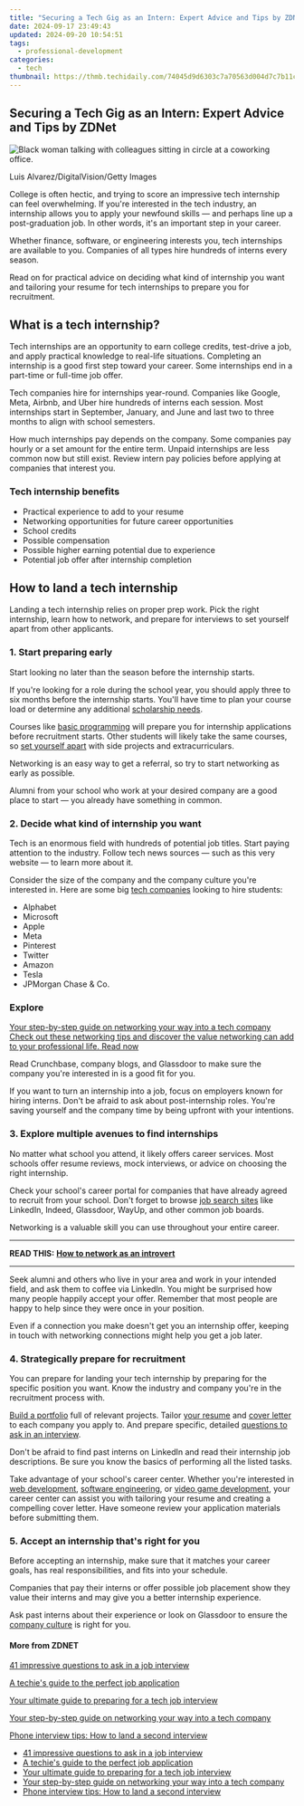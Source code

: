 ```yaml
---
title: "Securing a Tech Gig as an Intern: Expert Advice and Tips by ZDNet"
date: 2024-09-17 23:49:43
updated: 2024-09-20 10:54:51
tags:
  - professional-development
categories:
  - tech
thumbnail: https://thmb.techidaily.com/74045d9d6303c7a70563d004d7c7b11c2909530a50d24fd1a27318344d95b256.jpg
---
```


## Securing a Tech Gig as an Intern: Expert Advice and Tips by ZDNet

![Black woman talking with colleagues sitting in circle at a coworking office.](https://www.zdnet.com/a/img/resize/2832d59abbb943043de6f0af756fb59a5751e63d/2022/06/20/bff13c02-7c64-4226-8a5c-52a632b69236/internship-colleagues-talking-in-office-meeting-coworking.jpg?auto=webp&width=1280)

Luis Alvarez/DigitalVision/Getty Images

College is often hectic, and trying to score an impressive tech internship can feel overwhelming. If you're interested in the tech industry, an internship allows you to apply your newfound skills — and perhaps line up a post-graduation job. In other words, it's an important step in your career.

Whether finance, software, or engineering interests you, tech internships are available to you. Companies of all types hire hundreds of interns every season. 

Read on for practical advice on deciding what kind of internship you want and tailoring your resume for tech internships to prepare you for recruitment. 

## What is a tech internship?

Tech internships are an opportunity to earn college credits, test-drive a job, and apply practical knowledge to real-life situations. Completing an internship is a good first step toward your career. Some internships end in a part-time or full-time job offer. 

Tech companies hire for internships year-round. Companies like Google, Meta, Airbnb, and Uber hire hundreds of interns each session. Most internships start in September, January, and June and last two to three months to align with school semesters. 

How much internships pay depends on the company. Some companies pay hourly or a set amount for the entire term. Unpaid internships are less common now but still exist. Review intern pay policies before applying at companies that interest you.

### Tech internship benefits

* Practical experience to add to your resume
* Networking opportunities for future career opportunities
* School credits
* Possible compensation
* Possible higher earning potential due to experience
* Potential job offer after internship completion

## How to land a tech internship

Landing a tech internship relies on proper prep work. Pick the right internship, learn how to network, and prepare for interviews to set yourself apart from other applicants. 

### 1\. Start preparing early

Start looking no later than the season before the internship starts. 

If you're looking for a role during the school year, you should apply three to six months before the internship starts. You'll have time to plan your course load or determine any additional [scholarship needs](https://www.zdnet.com/article/best-computer-science-scholarship/). 

Courses like [basic programming](https://www.zdnet.com/education/computers-tech/easiest-programming-languages-to-learn/) will prepare you for internship applications before recruitment starts. Other students will likely take the same courses, so [set yourself apart](https://www.zdnet.com/article/ways-to-advance-your-technology-career/) with side projects and extracurriculars. 

Networking is an easy way to get a referral, so try to start networking as early as possible. 

Alumni from your school who work at your desired company are a good place to start — you already have something in common. 

### 2\. Decide what kind of internship you want

Tech is an enormous field with hundreds of potential job titles. Start paying attention to the industry. Follow tech news sources — such as this very website — to learn more about it. 

Consider the size of the company and the company culture you're interested in. Here are some big [tech companies](https://www.zdnet.com/education/professional-development/big-tech-companies-job-guide/) looking to hire students: 

* Alphabet
* Microsoft
* Apple
* Meta
* Pinterest
* Twitter
* Amazon
* Tesla
* JPMorgan Chase & Co.

### Explore

[Your step-by-step guide on networking your way into a tech company Check out these networking tips and discover the value networking can add to your professional life.  Read now](https://www.zdnet.com/article/tech-company-networking-tips/)

Read Crunchbase, company blogs, and Glassdoor to make sure the company you're interested in is a good fit for you. 

If you want to turn an internship into a job, focus on employers known for hiring interns. Don't be afraid to ask about post-internship roles. You're saving yourself and the company time by being upfront with your intentions. 

### 3\. Explore multiple avenues to find internships

No matter what school you attend, it likely offers career services. Most schools offer resume reviews, mock interviews, or advice on choosing the right internship. 

Check your school's career portal for companies that have already agreed to recruit from your school. Don't forget to browse [job search sites](https://www.zdnet.com/education/professional-development/job-search-sites-for-tech/) like LinkedIn, Indeed, Glassdoor, WayUp, and other common job boards. 

Networking is a valuable skill you can use throughout your entire career. 

---

**READ THIS:** [**How to network as an introvert**](https://www.zdnet.com/education/professional-development/how-to-network-as-an-introvert/)

---

Seek alumni and others who live in your area and work in your intended field, and ask them to coffee via LinkedIn. You might be surprised how many people happily accept your offer. Remember that most people are happy to help since they were once in your position.

Even if a connection you make doesn't get you an internship offer, keeping in touch with networking connections might help you get a job later. 

### 4\. Strategically prepare for recruitment

You can prepare for landing your tech internship by preparing for the specific position you want. Know the industry and company you're in the recruitment process with. 

[Build a portfolio](https://www.zdnet.com/education/professional-development/how-to-build-a-coding-portfolio/) full of relevant projects. Tailor [your resume](https://www.zdnet.com/education/computers-tech/how-to-write-a-software-engineer-resume/) and [cover letter](https://www.zdnet.com/education/computers-tech/software-engineer-cover-letter/) to each company you apply to. And prepare specific, detailed [questions to ask in an interview](https://www.zdnet.com/education/professional-development/questions-to-ask-in-an-interview/).

Don't be afraid to find past interns on LinkedIn and read their internship job descriptions. Be sure you know the basics of performing all the listed tasks.

Take advantage of your school's career center. Whether you're interested in [web development](https://www.zdnet.com/article/how-to-become-a-web-developer/), [software engineering](https://www.zdnet.com/article/how-to-become-software-engineer/), or [video game development](https://www.zdnet.com/article/how-to-become-a-video-game-developer/), your career center can assist you with tailoring your resume and creating a compelling cover letter. Have someone review your application materials before submitting them.

### 5\. Accept an internship that's right for you

Before accepting an internship, make sure that it matches your career goals, has real responsibilities, and fits into your schedule. 

Companies that pay their interns or offer possible job placement show they value their interns and may give you a better internship experience. 

Ask past interns about their experience or look on Glassdoor to ensure the [company culture](https://www.zdnet.com/article/the-importance-of-business-culture-in-a-time-of-crisis/) is right for you.

#### More from **ZDNET**

[41 impressive questions to ask in a job interview](https://www.zdnet.com/article/questions-to-ask-in-an-interview/ "41 impressive questions to ask in a job interview")

[A techie's guide to the perfect job application](https://www.zdnet.com/article/tech-job-application-guide/ "A techie's guide to the perfect job application")

[Your ultimate guide to preparing for a tech job interview](https://www.zdnet.com/article/tech-job-interview-tips/ "Your ultimate guide to preparing for a tech job interview")

[Your step-by-step guide on networking your way into a tech company](https://www.zdnet.com/article/tech-company-networking-tips/ "Your step-by-step guide on networking your way into a tech company")

[Phone interview tips: How to land a second interview](https://www.zdnet.com/article/interview-tips-recent-grads/ "Phone interview tips: How to land a second interview")

* [41 impressive questions to ask in a job interview](https://www.zdnet.com/article/questions-to-ask-in-an-interview/ "41 impressive questions to ask in a job interview")
* [A techie's guide to the perfect job application](https://www.zdnet.com/article/tech-job-application-guide/ "A techie's guide to the perfect job application")
* [Your ultimate guide to preparing for a tech job interview](https://www.zdnet.com/article/tech-job-interview-tips/ "Your ultimate guide to preparing for a tech job interview")
* [Your step-by-step guide on networking your way into a tech company](https://www.zdnet.com/article/tech-company-networking-tips/ "Your step-by-step guide on networking your way into a tech company")
* [Phone interview tips: How to land a second interview](https://www.zdnet.com/article/interview-tips-recent-grads/ "Phone interview tips: How to land a second interview")

<ins class="adsbygoogle"
     style="display:block"
     data-ad-format="autorelaxed"
     data-ad-client="ca-pub-7571918770474297"
     data-ad-slot="1223367746"></ins>



<ins class="adsbygoogle"
     style="display:block"
     data-ad-client="ca-pub-7571918770474297"
     data-ad-slot="8358498916"
     data-ad-format="auto"
     data-full-width-responsive="true"></ins>
